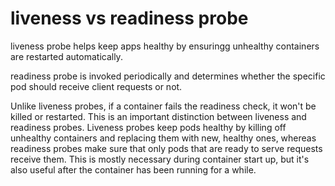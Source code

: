 # liveness vs readiness probe

liveness probe helps keep apps healthy by ensuringg unhealthy containers are
restarted automatically.

readiness probe is invoked periodically and determines whether the specific pod
should receive client requests or not.

Unlike liveness probes, if a container fails the readiness check, it won't be
killed or restarted. This is an important distinction between liveness and
readiness probes. Liveness probes keep pods healthy by killing off unhealthy
containers and replacing them with new, healthy ones, whereas readiness probes
make sure that only pods that are ready to serve requests receive them. This is
mostly necessary during container start up, but it's also useful after the
container has been running for a while.
